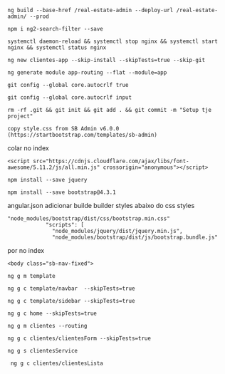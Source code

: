 ```
ng build --base-href /real-estate-admin --deploy-url /real-estate-admin/ --prod

npm i ng2-search-filter --save

```

```
systemctl daemon-reload && systemctl stop nginx && systemctl start nginx && systemctl status nginx
```


```
ng new clientes-app --skip-install --skipTests=true --skip-git
```

```
ng generate module app-routing --flat --module=app
```


```
git config --global core.autocrlf true

git config --global core.autocrlf input

```

```
rm -rf .git && git init && git add . && git commit -m "Setup tje project" 
```

```
copy style.css from SB Admin v6.0.0 (https://startbootstrap.com/templates/sb-admin)

```

colar no index

```
<script src="https://cdnjs.cloudflare.com/ajax/libs/font-awesome/5.11.2/js/all.min.js" crossorigin="anonymous"></script>
```

```
npm install --save jquery
```


```
npm install --save bootstrap@4.3.1
```

angular.json adicionar builde builder styles abaixo do css styles
```
"node_modules/bootstrap/dist/css/bootstrap.min.css"
            "scripts": [
              "node_modules/jquery/dist/jquery.min.js",
              "node_modules/bootstrap/dist/js/bootstrap.bundle.js"
```

por no index
```
<body class="sb-nav-fixed">
```

```
ng g m template
```




```
ng g c template/navbar  --skipTests=true
```


```
ng g c template/sidebar --skipTests=true
```

```
ng g c home --skipTests=true
```

```
ng g m clientes --routing 
```


```
ng g c clientes/clientesForm --skipTests=true
```

```
ng g s clientesService
```

```
 ng g c clientes/clientesLista
```

